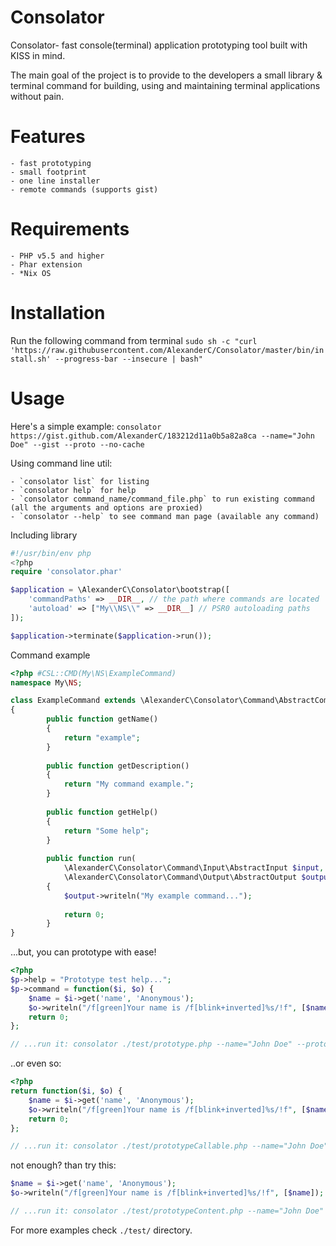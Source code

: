 Consolator
==========

Consolator- fast console(terminal) application prototyping tool built with KISS in mind. 

The main goal of the project is to provide to the developers a small library & terminal command for building, using and maintaining terminal applications without pain.

Features
========
    - fast prototyping 
    - small footprint
    - one line installer
    - remote commands (supports gist)

Requirements
============
    - PHP v5.5 and higher
    - Phar extension
    - *Nix OS

Installation
============

Run the following command from terminal
`sudo sh -c "curl 'https://raw.githubusercontent.com/AlexanderC/Consolator/master/bin/install.sh' --progress-bar --insecure | bash"`

Usage
=====

Here's a simple example: `consolator https://gist.github.com/AlexanderC/183212d11a0b5a82a8ca --name="John Doe" --gist --proto --no-cache`

Using command line util:

    - `consolator list` for listing
    - `consolator help` for help
    - `consolator command_name/command_file.php` to run existing command (all the arguments and options are proxied)
    - `consolator --help` to see command man page (available any command)

Including library
```php
#!/usr/bin/env php
<?php 
require 'consolator.phar'

$application = \AlexanderC\Consolator\bootstrap([
    'commandPaths' => __DIR__, // the path where commands are located
    'autoload' => ["My\\NS\\" => __DIR__] // PSR0 autoloading paths
]);

$application->terminate($application->run());
```

Command example
```php
<?php #CSL::CMD(My\NS\ExampleCommand)
namespace My\NS;

class ExampleCommand extends \AlexanderC\Consolator\Command\AbstractCommand
{
        public function getName()
        {
            return "example";
        }
    
        public function getDescription()
        {
            return "My command example.";
        }
    
        public function getHelp()
        {
            return "Some help";
        }
    
        public function run(
            \AlexanderC\Consolator\Command\Input\AbstractInput $input, 
            \AlexanderC\Consolator\Command\Output\AbstractOutput $output)
        {
            $output->writeln("My example command...");
    
            return 0;
        }
}
```

...but, you can prototype with ease!
```php
<?php
$p->help = "Prototype test help...";
$p->command = function($i, $o) {
    $name = $i->get('name', 'Anonymous');
    $o->writeln("/f[green]Your name is /f[blink+inverted]%s/!f", [$name]);
    return 0;
};

// ...run it: consolator ./test/prototype.php --name="John Doe" --proto
```

..or even so:
```php
<?php
return function($i, $o) {
    $name = $i->get('name', 'Anonymous');
    $o->writeln("/f[green]Your name is /f[blink+inverted]%s/!f", [$name]);
    return 0;
};

// ...run it: consolator ./test/prototypeCallable.php --name="John Doe" --proto
```

not enough? than try this:
```php
$name = $i->get('name', 'Anonymous');
$o->writeln("/f[green]Your name is /f[blink+inverted]%s/!f", [$name]);

// ...run it: consolator ./test/prototypeContent.php --name="John Doe" --proto
```

For more examples check `./test/` directory.